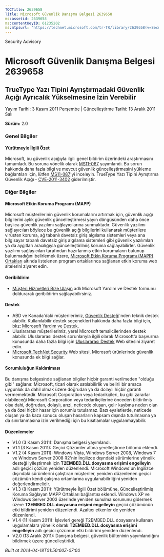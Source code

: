 ```yaml
---
TOCTitle: 2639658
Title: Microsoft Güvenlik Danışma Belgesi 2639658
ms:assetid: 2639658
ms:contentKeyID: 61235202
ms:mtpsurl: 'https://technet.microsoft.com/tr-TR/library/2639658(v=Security.10)'
---
```


Security Advisory

Microsoft Güvenlik Danışma Belgesi 2639658
==========================================

TrueType Yazı Tipini Ayrıştırmadaki Güvenlik Açığı Ayrıcalık Yükselmesine İzin Verebilir
----------------------------------------------------------------------------------------

Yayım Tarihi: 3 Kasım 2011 Perşembe | Güncelleştirme Tarihi: 13 Aralık 2011 Salı

**Sürüm:** 2.0

### Genel Bilgiler

#### Yürütmeyle İlgili Özet

Microsoft, bu güvenlik açığıyla ilgili genel bildirim üzerindeki araştırmasını tamamladı. Bu soruna yönelik olarak [MS11-087](http://go.microsoft.com/fwlink/?linkid=233008) yayımlandı. Bu sorun hakkında daha fazla bilgi ve mevcut güvenlik güncelleştirmesini yükleme bağlantıları için, lütfen [MS11-087](http://go.microsoft.com/fwlink/?linkid=233008)'yi inceleyin. TrueType Yazı Tipini Ayrıştırma Güvenlik Açığı - [CVE-2011-3402](http://www.cve.mitre.org/cgi-bin/cvename.cgi?name=cve-2011-3402) giderilmiştir.

### Diğer Bilgiler

#### Microsoft Etkin Koruma Programı (MAPP)

Microsoft müşterilerinin güvenlik korumalarını artırmak için, güvenlik açığı bilgilerini aylık güvenlik güncelleştirmesi yayın döngüsünden daha önce başlıca güvenlik yazılımı sağlayıcılarına sunmaktadır. Güvenlik yazılımı sağlayıcıları böylece bu güvenlik açığı bilgilerini kullanarak müşterilere virüsten koruma, ağ tabanlı davetsiz giriş algılama sistemleri veya ana bilgisayar tabanlı davetsiz giriş algılama sistemleri gibi güvenlik yazılımları ya da aygıtları aracılığıyla güncelleştirilmiş koruma sağlayabilirler. Güvenlik yazılımı sağlayıcıları tarafından hazırlanmış etkin korumaların bulunup bulunmadığını belirlemek üzere, [Microsoft Etkin Koruma Programı (MAPP) Ortakları](http://go.microsoft.com/fwlink/?linkid=215201) altında listelenen program ortaklarınca sağlanan etkin koruma web sitelerini ziyaret edin.

#### Geribildirim

-   [Müşteri Hizmetleri Bize Ulaşın](https://support.microsoft.com/common/survey.aspx?scid=sw;en;1257&showpage=1&ws=technet&sd=tech) adlı Microsoft Yardım ve Destek formunu doldurarak geribildirim sağlayabilirsiniz.

#### Destek

-   ABD ve Kanada'daki müşterilerimiz, [Güvenlik Desteği](http://go.microsoft.com/fwlink/?linkid=21131)'nden teknik destek alabilir. Kullanılabilir destek seçenekleri hakkında daha fazla bilgi için, bkz: [Microsoft Yardım ve Destek](http://support.microsoft.com/).
-   Uluslararası müşterilerimiz, yerel Microsoft temsilcilerinden destek alabilir. Uluslararası destek sorunlarıyla ilgili olarak Microsoft'a başvurma konusunda daha fazla bilgi için [Uluslararası Destek](http://go.microsoft.com/fwlink/?linkid=21155) Web sitesini ziyaret edin.
-   [Microsoft TechNet Security](http://go.microsoft.com/fwlink/?linkid=21132) Web sitesi, Microsoft ürünlerinde güvenlik konusunda ek bilgi sağlar.

#### Sorumluluğun Kaldırılması

Bu danışma belgesinde sağlanan bilgiler hiçbir garanti verilmeden "olduğu gibi" sağlanır. Microsoft, ticari olarak satılabilirlik ve belirli bir amaca uygunluk da dahil olmak üzere doğrudan ya da dolaylı hiçbir garanti vermemektedir. Microsoft Corporation veya tedarikçileri, bu gibi zararlar olabileceği Microsoft Corporation veya tedarikçilerine önceden bildirilmiş olsa dahi, doğrudan, dolaylı, arızi, neticede oluşan, gelir kaybına neden olan ya da özel hiçbir hasar için sorumlu tutulamaz. Bazı eyaletlerde, neticede oluşan ya da kaza sonucu oluşan hasarların kapsam dışında tutulmasına ya da sınırlanmasına izin verilmediği için bu kısıtlamalar uygulanmayabilir.

#### Düzenlemeler

-   V1.0 (3 Kasım 2011): Danışma belgesi yayımlandı.
-   V1.1 (3 Kasım 2011): Geçici Çözümler altına yerelleştirme bölümü eklendi.
-   V1.2 (4 Kasım 2011): Windows Vista, Windows Server 2008, Windows 7 ve Windows Server 2008 R2'nin İngilizce dışındaki sürümlerine yönelik desteği iyileştirmek için **T2EMBED.DLL dosyasına erişimi engelleyin** adlı geçici çözüm yeniden düzenlendi. Microsoft Windows'un İngilizce dışındaki sürümlerini çalıştıran müşteriler, yeniden düzenlenen geçici çözümün kendi çalışma ortamlarına uygulanabilirliğini yeniden değerlendirmelidir.
-   V1.3 (8 Kasım 2011): Yürütmeyle İlgili Özet bölümüne, Güncelleştirilmiş Koruma Sağlayan MAPP Ortakları bağlantısı eklendi. Windows XP ve Windows Server 2003 üzerinde yeniden sunulma sorununu gidermek üzere **T2EMBED.DLL dosyasına erişimi engelleyin** geçici çözümünün etki bildirimi yeniden düzenlendi. Azaltıcı etkenler de yeniden düzenlendi.
-   V1.4 (11 Kasım 2011): İşlevleri gereği T2EMBED.DLL dosyasını kullanan uygulamalara yönelik olarak **T2EMBED.DLL dosyasına erişimi engelleyin** adlı geçici çözümün etki bildirimi yeniden düzenlendi.
-   V2.0 (13 Aralık 2011): Danışma belgesi, güvenlik bülteninin yayımlandığını bildirmek üzere güncelleştirildi.

*Built at 2014-04-18T01:50:00Z-07:00*

